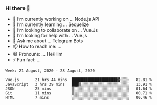 ### Hi there 👋

- 🔭 I’m currently working on ... Node.js API
- 🌱 I’m currently learning ... Sequelize
- 👯 I’m looking to collaborate on ... Vue.Js
- 🤔 I’m looking for help with ... Vue.js
- 💬 Ask me about ... Telegram Bots 
- 📫 How to reach me: ... 
- 😄 Pronouns: ... He/Him
- ⚡ Fun fact: ... 


<!--START_SECTION:waka-->
```text
Week: 21 August, 2020 - 28 August, 2020

Vue.js       21 hrs 44 mins  ████████████████████▓░░░░   82.81 % 
JavaScript   3 hrs 39 mins   ███▒░░░░░░░░░░░░░░░░░░░░░   13.91 % 
JSON         25 mins         ▒░░░░░░░░░░░░░░░░░░░░░░░░   01.64 % 
Git          11 mins         ▒░░░░░░░░░░░░░░░░░░░░░░░░   00.71 % 
HTML         7 mins          ░░░░░░░░░░░░░░░░░░░░░░░░░   00.46 % 
```
<!--END_SECTION:waka-->

<!--
**therealstein/therealstein** is a ✨ _special_ ✨ repository because its `README.md` (this file) appears on your GitHub profile.

Here are some ideas to get you started:

- 🔭 I’m currently working on ...
- 🌱 I’m currently learning ...
- 👯 I’m looking to collaborate on ...
- 🤔 I’m looking for help with ...
- 💬 Ask me about ...
- 📫 How to reach me: ...
- 😄 Pronouns: ...
- ⚡ Fun fact: ...
-->
